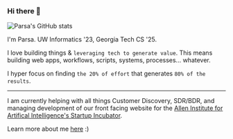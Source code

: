 ### Hi there 👋

<!--
**parsakhaz/parsakhaz** is a ✨ _special_ ✨ repository because its `README.md` (this file) appears on your GitHub profile.

Here are some ideas to get you started:

- 🔭 I’m currently working on ...
- 🌱 I’m currently learning ...
- 👯 I’m looking to collaborate on ...
- 🤔 I’m looking for help with ...
- 💬 Ask me about ...
- 📫 How to reach me: ...
- 😄 Pronouns: ...
- ⚡ Fun fact: ...
-->

![Parsa's GitHub stats](https://github-readme-stats-git-masterrstaa-rickstaa.vercel.app/api?username=parsakhaz&show_icons=true&bg_color=23339631&count_private=true&include_all_commits=true&hide=stars,issues&hide_border=true)

I'm Parsa. UW Informatics '23, Georgia Tech CS '25.

I love building things & `leveraging tech to generate value`. This means building web apps, workflows, scripts, systems, processes... whatever.

I hyper focus on finding `the 20% of effort` that generates `80% of the results`. 

---

I am currently helping with all things Customer Discovery, SDR/BDR, and managing development of our front facing website for the [Allen Institute for Artifical Intelligence's Startup Incubator](https://www.ai2incubator.com/). 


Learn more about me [here](https://kparsa.com/) :)
